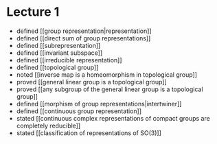 # Lecture 1
- defined [[group representation|representation]]
- defined [[direct sum of group representations]]
- defined [[subrepresentation]]
- defined [[invariant subspace]]
- defined [[irreducible representation]]
- defined [[topological group]]
- noted [[inverse map is a homeomorphism in topological group]]
- proved [[general linear group is a topological group]]
- proved [[any subgroup of the general linear group is a topological group]]
- defined [[morphism of group representations|intertwiner]]
- defined [[continuous group representation]]
- stated [[continuous complex representations of compact groups are completely reducible]]
- stated [[classification of representations of SO(3)]]